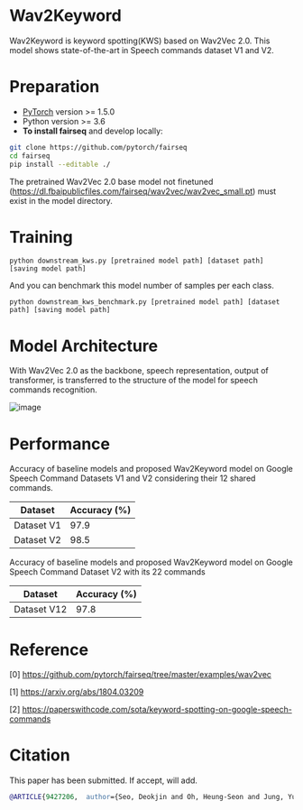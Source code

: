 # Wav2Keyword

Wav2Keyword is keyword spotting(KWS) based on Wav2Vec 2.0. This model shows state-of-the-art in Speech commands dataset V1 and V2.

# Preparation

* [PyTorch](http://pytorch.org/) version >= 1.5.0
* Python version >= 3.6
* **To install fairseq** and develop locally:

``` bash
git clone https://github.com/pytorch/fairseq
cd fairseq
pip install --editable ./
```



The pretrained Wav2Vec 2.0 base model not finetuned (https://dl.fbaipublicfiles.com/fairseq/wav2vec/wav2vec_small.pt) must exist in the model directory.

# Training

```
python downstream_kws.py [pretrained model path] [dataset path] [saving model path]
```



And you can benchmark this model number of samples per each class.

```
python downstream_kws_benchmark.py [pretrained model path] [dataset path] [saving model path]
```



# Model Architecture

With Wav2Vec 2.0 as the backbone,  speech representation, output of transformer, is transferred to the structure of the model for speech commands recognition.

![image](https://user-images.githubusercontent.com/33983084/103804052-d8f13380-5094-11eb-92e5-fb11e2df2586.png)

# Performance

Accuracy of baseline models and proposed Wav2Keyword model on Google Speech Command Datasets V1 and V2 considering their 12 shared commands.

| Dataset    | Accuracy (%) |
| ---------- | ------------ |
| Dataset V1 | 97.9         |
| Dataset V2 | 98.5         |

Accuracy of baseline models and proposed Wav2Keyword model on Google Speech Command Dataset V2 with its 22 commands

| Dataset     | Accuracy (%) |
| ----------- | ------------ |
| Dataset V12 | 97.8         |

# Reference

[0] https://github.com/pytorch/fairseq/tree/master/examples/wav2vec

[1] https://arxiv.org/abs/1804.03209

[2] https://paperswithcode.com/sota/keyword-spotting-on-google-speech-commands

# Citation

This paper has been submitted. If accept, will add.

``` bibtex
@ARTICLE{9427206,  author={Seo, Deokjin and Oh, Heung-Seon and Jung, Yuchul},  journal={IEEE Access},   title={Wav2KWS: Transfer Learning from Speech Representations for Keyword Spotting},   year={2021},  volume={},  number={},  pages={1-1},  doi={10.1109/ACCESS.2021.3078715}}
```

